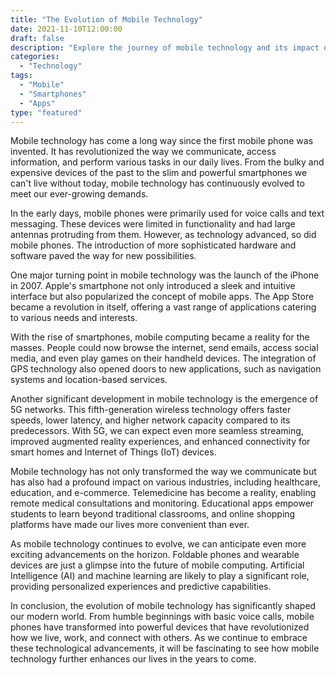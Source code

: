 ```yaml
---
title: "The Evolution of Mobile Technology"
date: 2021-11-10T12:00:00
draft: false
description: "Explore the journey of mobile technology and its impact on our lives."
categories: 
  - "Technology"
tags: 
  - "Mobile"
  - "Smartphones"
  - "Apps"
type: "featured"
---
```


Mobile technology has come a long way since the first mobile phone was invented. It has revolutionized the way we communicate, access information, and perform various tasks in our daily lives. From the bulky and expensive devices of the past to the slim and powerful smartphones we can't live without today, mobile technology has continuously evolved to meet our ever-growing demands.

In the early days, mobile phones were primarily used for voice calls and text messaging. These devices were limited in functionality and had large antennas protruding from them. However, as technology advanced, so did mobile phones. The introduction of more sophisticated hardware and software paved the way for new possibilities.

One major turning point in mobile technology was the launch of the iPhone in 2007. Apple's smartphone not only introduced a sleek and intuitive interface but also popularized the concept of mobile apps. The App Store became a revolution in itself, offering a vast range of applications catering to various needs and interests.

With the rise of smartphones, mobile computing became a reality for the masses. People could now browse the internet, send emails, access social media, and even play games on their handheld devices. The integration of GPS technology also opened doors to new applications, such as navigation systems and location-based services.

Another significant development in mobile technology is the emergence of 5G networks. This fifth-generation wireless technology offers faster speeds, lower latency, and higher network capacity compared to its predecessors. With 5G, we can expect even more seamless streaming, improved augmented reality experiences, and enhanced connectivity for smart homes and Internet of Things (IoT) devices.

Mobile technology has not only transformed the way we communicate but has also had a profound impact on various industries, including healthcare, education, and e-commerce. Telemedicine has become a reality, enabling remote medical consultations and monitoring. Educational apps empower students to learn beyond traditional classrooms, and online shopping platforms have made our lives more convenient than ever.

As mobile technology continues to evolve, we can anticipate even more exciting advancements on the horizon. Foldable phones and wearable devices are just a glimpse into the future of mobile computing. Artificial Intelligence (AI) and machine learning are likely to play a significant role, providing personalized experiences and predictive capabilities.

In conclusion, the evolution of mobile technology has significantly shaped our modern world. From humble beginnings with basic voice calls, mobile phones have transformed into powerful devices that have revolutionized how we live, work, and connect with others. As we continue to embrace these technological advancements, it will be fascinating to see how mobile technology further enhances our lives in the years to come.


